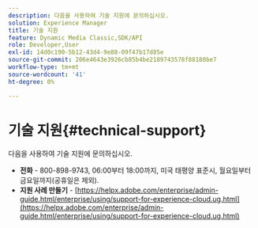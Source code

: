 ```yaml
---
description: 다음을 사용하여 기술 지원에 문의하십시오.
solution: Experience Manager
title: 기술 지원
feature: Dynamic Media Classic,SDK/API
role: Developer,User
exl-id: 14d0c190-5b12-43d4-9e88-09f47b17d85e
source-git-commit: 206e4643e3926cb85b4be2189743578f88180be7
workflow-type: tm+mt
source-wordcount: '41'
ht-degree: 0%

---
```


# 기술 지원{#technical-support}

다음을 사용하여 기술 지원에 문의하십시오.

* **전화** - 800-898-9743, 06:00부터 18:00까지, 미국 태평양 표준시, 월요일부터 금요일까지(공휴일은 제외).
* **지원 사례 만들기** - [https://helpx.adobe.com/enterprise/admin-guide.html/enterprise/using/support-for-experience-cloud.ug.html](https://helpx.adobe.com/enterprise/admin-guide.html/enterprise/using/support-for-experience-cloud.ug.html)

